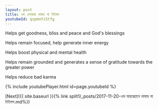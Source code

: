 ```yaml
---
layout: post
title: ওম এলাকায় নামায গা টাইমস
youtubeId: qspmnYiStfg
---
```

 
 
Helps get goodness, bliss and peace and God's blessings
 
Helps remain focused, help generate inner energy 
 
Helps boost physical and mental health 
 
Helps remain grounded and generates a sense of gratitude towards the greater power 
 
Helps reduce bad karma
 
 
 
 


{% include youtubePlayer.html id=page.youtubeId %}
 
[Next]({{ site.baseurl }}{% link  split1/_posts/2017-11-20-ওম মাহাত্ম্যানে নামায গা টাইমস.md%})
 
